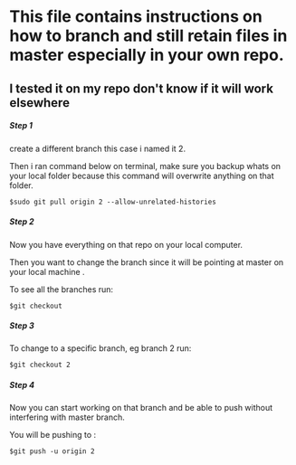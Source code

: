 # This file contains instructions on how to branch and still retain files in master especially in your own repo.
## I tested it on my repo don't know if it will work elsewhere

##### Step 1



create a different branch this case i named it 2.



Then i ran command below on terminal, make sure you backup whats on your local folder because this command will overwrite anything on that folder.


    $sudo git pull origin 2 --allow-unrelated-histories

##### Step 2

Now you have everything on that repo on your local computer.


Then you want to change the branch since it will be pointing at master on your local machine .


To see all the branches run:


    $git checkout

##### Step 3

To change to a specific branch, eg branch 2 run:


    $git checkout 2

##### Step 4

Now you can start working on that branch and be able to push without interfering with master branch.


You will be pushing to :


    $git push -u origin 2
